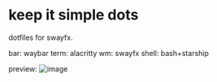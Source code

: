 # keep it simple dots
dotfiles for swayfx.

bar: waybar
term: alacritty
wm: swayfx
shell: bash+starship

preview:
![image](https://github.com/user-attachments/assets/7e507d58-e836-4da9-8ab9-1c4ce58e7a5d)

